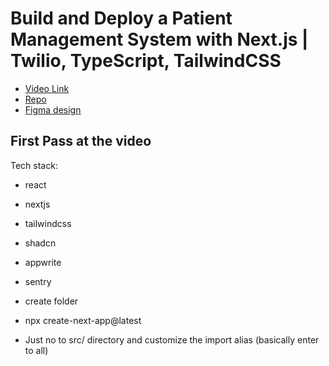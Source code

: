 # Build and Deploy a Patient Management System with Next.js | Twilio, TypeScript, TailwindCSS

- [Video Link](https://www.youtube.com/watch?v=lEflo_sc82g)
- [Repo](https://github.com/adrianhajdin/healthcare)
- [Figma design](https://resource.jsmastery.pro/healthcare-design)

## First Pass at the video

Tech stack:

- react
- nextjs
- tailwindcss
- shadcn
- appwrite
- sentry

- create folder
- npx create-next-app@latest
- Just no to src/ directory and customize the import alias (basically enter to all)

